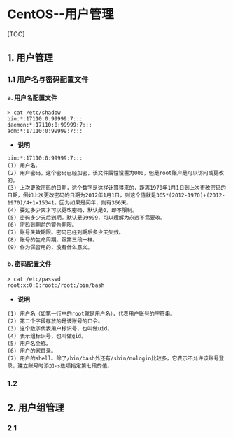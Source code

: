 # CentOS--用户管理

[TOC]

## 1. 用户管理

### 1.1 用户名与密码配置文件

#### a. 用户名配置文件

```shell
> cat /etc/shadow
bin:*:17110:0:99999:7:::
daemon:*:17110:0:99999:7:::
adm:*:17110:0:99999:7:::
```

- **说明**

```
bin:*:17110:0:99999:7:::
(1) 用户名。
(2) 用户密码，这个密码已经加密，该文件属性设置为000，但是root账户是可以访问或更改的。
(3) 上次更改密码的日期，这个数字是这样计算得来的，距离1970年1月1日到上次更改密码的日期，例如上次更改密码的日期为2012年1月1日，则这个值就是365*(2012-1970)+(2012-1970)/4+1=15341。因为如果是闰年，则有366天。
(4) 要过多少天才可以更改密码，默认是0，即不限制。
(5) 密码多少天后到期。默认是99999，可以理解为永远不需要改。
(6) 密码到期前的警告期限。
(7) 账号失效期限。密码已经到期后多少天失效。
(8) 账号的生命周期。跟第三段一样。
(9) 作为保留用的，没有什么意义。
```

#### b. 密码配置文件

```shell
> cat /etc/passwd
root:x:0:0:root:/root:/bin/bash
```

- **说明**

```
(1) 用户名（如第一行中的root就是用户名），代表用户账号的字符串。
(2) 第二个字段存放的是该账号的口令。
(3) 这个数字代表用户标识号，也叫做uid。
(4) 表示组标识号，也叫做gid。
(5) 用户名全称。
(6) 用户的家目录。
(7) 用户的shell。除了/bin/bash外还有/sbin/nologin比较多，它表示不允许该账号登录，建立账号时添加-s选项指定第七段的值。
```

### 1.2 

## 2. 用户组管理

### 2.1 